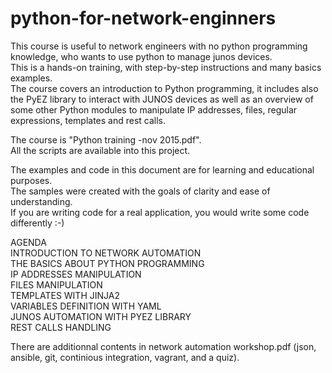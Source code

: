 # python-for-network-enginners

This course is useful to network engineers with no python programming knowledge, who wants to use python to manage junos devices.   
This is a hands-on training, with step-by-step instructions and many basics examples.   
The course covers an introduction to Python programming, it includes also the PyEZ library to interact with JUNOS devices as well as an overview of some other Python modules to manipulate IP addresses, files, regular expressions, templates and rest calls.   

The course is "Python training -nov 2015.pdf".   
All the scripts are available into this project.  

The examples and code in this document are for learning and educational purposes.   
The samples were created with the goals of clarity and ease of understanding.   
If you are writing code for a real application, you would write some code differently :-)  

AGENDA  
INTRODUCTION TO NETWORK AUTOMATION  
THE BASICS ABOUT PYTHON PROGRAMMING  
IP ADDRESSES MANIPULATION  
FILES MANIPULATION  
TEMPLATES WITH JINJA2   
VARIABLES DEFINITION WITH YAML  
JUNOS AUTOMATION WITH PYEZ LIBRARY  
REST CALLS HANDLING  

There are additionnal contents in network automation workshop.pdf (json, ansible, git, continious integration, vagrant, and a quiz).  




